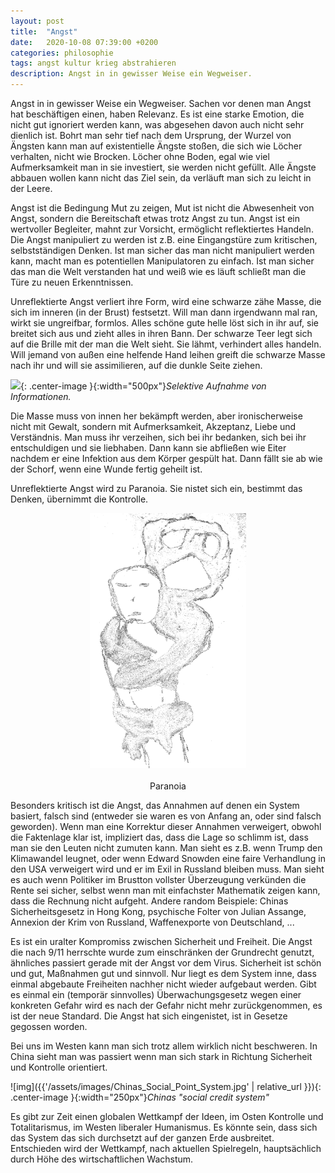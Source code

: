 ```yaml
---
layout: post
title:  "Angst"
date:   2020-10-08 07:39:00 +0200
categories: philosophie
tags: angst kultur krieg abstrahieren
description: Angst in in gewisser Weise ein Wegweiser.
---
```


Angst in in gewisser Weise ein Wegweiser. Sachen vor denen man Angst hat beschäftigen einen, haben Relevanz. Es ist eine starke Emotion, die nicht gut ignoriert werden kann, was abgesehen davon auch nicht sehr dienlich ist. Bohrt man sehr tief nach dem Ursprung, der Wurzel von Ängsten kann man auf existentielle Ängste stoßen, die sich  wie Löcher verhalten, nicht wie Brocken. Löcher ohne Boden, egal wie viel Aufmerksamkeit man in sie investiert, sie werden nicht gefüllt. Alle Ängste abbauen wollen kann nicht das Ziel sein, da verläuft man sich zu leicht in der Leere.

Angst ist die Bedingung Mut zu zeigen, Mut ist nicht die Abwesenheit von Angst, sondern die Bereitschaft etwas trotz Angst zu tun. 
Angst ist ein wertvoller Begleiter, mahnt zur Vorsicht, ermöglicht reflektiertes Handeln. 
Die Angst manipuliert zu werden ist z.B. eine Eingangstüre zum kritischen, selbstständigen Denken.
Ist man sicher das man nicht manipuliert werden kann, macht man es potentiellen Manipulatoren zu einfach. Ist man sicher das man die Welt verstanden hat und weiß wie es läuft schließt man die Türe zu neuen Erkenntnissen.

Unreflektierte Angst verliert ihre Form, wird eine schwarze zähe Masse, die sich im inneren (in der Brust) festsetzt. Will man dann irgendwann mal ran, wirkt sie ungreifbar, formlos. Alles schöne gute helle löst sich in ihr auf, sie breitet sich aus und zieht alles in ihren Bann. Der schwarze Teer legt sich auf die Brille mit der man die Welt sieht. Sie lähmt, verhindert alles handeln. Will jemand von außen eine helfende Hand leihen greift die schwarze Masse nach ihr und will sie assimilieren, auf die dunkle Seite ziehen.


![]({{'/assets/images/selektive_aufnahme_informationen.jpg'}}){: .center-image }{:width="500px"}*Selektive Aufnahme von Informationen.*


Die Masse muss von innen her bekämpft werden, aber ironischerweise nicht mit Gewalt, sondern mit Aufmerksamkeit, Akzeptanz, Liebe und Verständnis. Man muss ihr verzeihen, sich bei ihr bedanken, sich bei ihr entschuldigen und sie liebhaben. Dann kann sie abfließen wie Eiter nachdem er eine Infektion aus dem Körper gespült hat. Dann fällt sie ab wie der Schorf, wenn eine Wunde fertig geheilt ist.

Unreflektierte Angst wird zu Paranoia. Sie nistet sich ein, bestimmt das Denken, übernimmt die Kontrolle.



<figure>
  <img class="marginauto" src='/assets/images/angsthuckepack.png' width="250" style="background:none ; border:none; box-shadow:none"/>
  <figcaption>Paranoia</figcaption>
</figure> 

<style>
.marginauto {
    margin: 10px auto 20px;
    display: block;
}
figcaption {
  text-align: center;
}
</style>

Besonders kritisch ist die Angst, das Annahmen auf denen ein System basiert, falsch sind (entweder sie waren es von Anfang an, oder sind falsch geworden). Wenn man eine Korrektur dieser Annahmen verweigert, obwohl die Faktenlage klar ist, impliziert das, dass die Lage so schlimm ist, dass man sie den Leuten nicht zumuten kann. Man sieht es z.B. wenn Trump den Klimawandel leugnet, oder wenn Edward Snowden eine faire Verhandlung in den USA verweigert wird und er im Exil in Russland bleiben muss. Man sieht es auch wenn Politiker im Brustton vollster Überzeugung verkünden die Rente sei sicher, selbst wenn man mit einfachster Mathematik zeigen kann, dass die Rechnung nicht aufgeht. Andere random Beispiele: Chinas Sicherheitsgesetz in Hong Kong, psychische Folter von Julian Assange, Annexion der Krim von Russland, Waffenexporte von Deutschland, ...  

Es ist ein uralter Kompromiss zwischen Sicherheit und Freiheit. Die Angst die nach 9/11 herrschte wurde zum einschränken der Grundrecht genutzt, ähnliches passiert gerade mit der Angst vor dem Virus. Sicherheit ist schön und gut, Maßnahmen gut und sinnvoll. Nur liegt es dem System inne, dass einmal abgebaute Freiheiten nachher nicht wieder aufgebaut werden. Gibt es einmal ein (temporär sinnvolles) Überwachungsgesetz wegen einer konkreten Gefahr wird es nach der Gefahr nicht mehr zurückgenommen, es ist der neue Standard. Die Angst hat sich eingenistet, ist in Gesetze gegossen worden. 

Bei uns im Westen kann man sich trotz allem wirklich nicht beschweren. In China sieht man was passiert wenn man sich stark in Richtung Sicherheit und Kontrolle orientiert.

![img]({{'/assets/images/Chinas_Social_Point_System.jpg' | relative_url }}){: .center-image }{:width="250px"}*Chinas "social credit system"*

Es gibt zur Zeit einen globalen Wettkampf der Ideen, im Osten Kontrolle und Totalitarismus, im Westen liberaler Humanismus. Es könnte sein, dass sich das System das sich durchsetzt auf der ganzen Erde ausbreitet. Entschieden wird der Wettkampf, nach aktuellen Spielregeln, hauptsächlich durch Höhe des wirtschaftlichen Wachstum.

